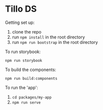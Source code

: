# Tillo DS

Getting set up:

1. clone the repo
2. run `npm install` in the root directory
3. run `npm run bootstrap` in the root directory

To run storybook:

`npm run storybook`

To build the components:

`npm run build:components`

To run the 'app':

1. `cd packages/my-app`
2. `npm run serve`
